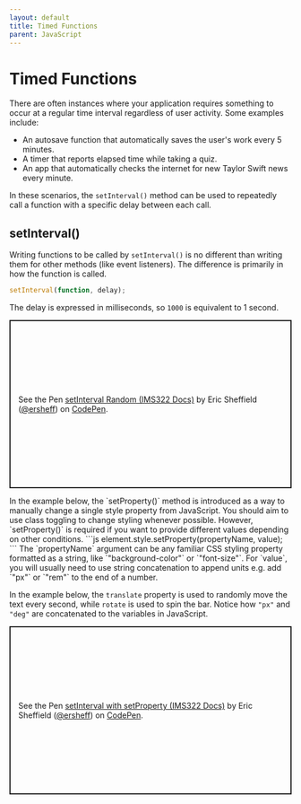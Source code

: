 ```yaml
---
layout: default
title: Timed Functions
parent: JavaScript
---
```

# Timed Functions
There are often instances where your application requires something to occur at a regular time interval regardless of user activity. Some examples include:
- An autosave function that automatically saves the user's work every 5 minutes.
- A timer that reports elapsed time while taking a quiz.
- An app that automatically checks the internet for new Taylor Swift news every minute.

In these scenarios, the `setInterval()` method can be used to repeatedly call a function with a specific delay between each call.

## setInterval()
Writing functions to be called by `setInterval()` is no different than writing them for other methods (like event listeners). The difference is primarily in how the function is called.
```js
setInterval(function, delay);
```

The delay is expressed in milliseconds, so `1000` is equivalent to 1 second.
<p class="codepen" data-height="300" data-default-tab="js,result" data-slug-hash="qBvWqoB" data-editable="true" data-user="ersheff" style="height: 300px; box-sizing: border-box; display: flex; align-items: center; justify-content: center; border: 2px solid; margin: 1em 0; padding: 1em;">
  <span>See the Pen <a href="https://codepen.io/ersheff/pen/qBvWqoB">
  setInterval Random (IMS322 Docs)</a> by Eric Sheffield (<a href="https://codepen.io/ersheff">@ersheff</a>)
  on <a href="https://codepen.io">CodePen</a>.</span>
</p>
In the example below, the `setProperty()` method is introduced as a way to manually change a single style property from JavaScript.  You should aim to use class toggling to change styling whenever possible. However, `setProperty()` is required if you want to provide different values depending on other conditions.
```js
element.style.setProperty(propertyName, value);
```
The `propertyName` argument can be any familiar CSS styling property formatted as a string, like `"background-color"` or `"font-size"`. For `value`, you will usually need to use string concatenation to append units e.g. add `"px"` or `"rem"` to the end of a number.

In the example below, the `translate` property is used to randomly move the text every second, while `rotate` is used to spin the bar. Notice how `"px"` and `"deg"` are concatenated to the variables in JavaScript.
<p class="codepen" data-height="300" data-default-tab="js,result" data-slug-hash="KKEPNoe" data-editable="true" data-user="ersheff" style="height: 300px; box-sizing: border-box; display: flex; align-items: center; justify-content: center; border: 2px solid; margin: 1em 0; padding: 1em;">
  <span>See the Pen <a href="https://codepen.io/ersheff/pen/KKEPNoe">
  setInterval with setProperty (IMS322 Docs)</a> by Eric Sheffield (<a href="https://codepen.io/ersheff">@ersheff</a>)
  on <a href="https://codepen.io">CodePen</a>.</span>
</p>
<script async src="https://cpwebassets.codepen.io/assets/embed/ei.js"></script>
